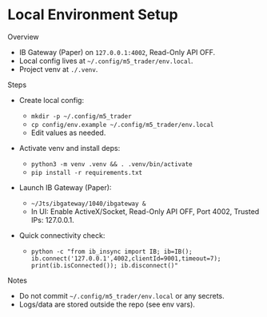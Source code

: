 Local Environment Setup
=======================

Overview
- IB Gateway (Paper) on `127.0.0.1:4002`, Read-Only API OFF.
- Local config lives at `~/.config/m5_trader/env.local`.
- Project venv at `./.venv`.

Steps
- Create local config:
  - `mkdir -p ~/.config/m5_trader`
  - `cp config/env.example ~/.config/m5_trader/env.local`
  - Edit values as needed.

- Activate venv and install deps:
  - `python3 -m venv .venv && . .venv/bin/activate`
  - `pip install -r requirements.txt`

- Launch IB Gateway (Paper):
  - `~/Jts/ibgateway/1040/ibgateway &`
  - In UI: Enable ActiveX/Socket, Read-Only API OFF, Port 4002, Trusted IPs: 127.0.0.1.

- Quick connectivity check:
  - `python -c "from ib_insync import IB; ib=IB(); ib.connect('127.0.0.1',4002,clientId=9001,timeout=7); print(ib.isConnected()); ib.disconnect()"`

Notes
- Do not commit `~/.config/m5_trader/env.local` or any secrets.
- Logs/data are stored outside the repo (see env vars).
